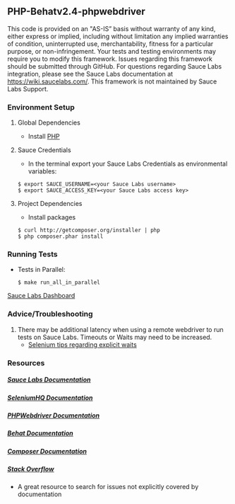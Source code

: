 ## PHP-Behatv2.4-phpwebdriver

This code is provided on an "AS-IS” basis without warranty of any kind, either express or implied, including without limitation any implied warranties of condition, uninterrupted use, merchantability, fitness for a particular purpose, or non-infringement. Your tests and testing environments may require you to modify this framework. Issues regarding this framework should be submitted through GitHub. For questions regarding Sauce Labs integration, please see the Sauce Labs documentation at https://wiki.saucelabs.com/. This framework is not maintained by Sauce Labs Support.

### Environment Setup

1. Global Dependencies
    * Install [PHP](http://php.net/manual/en/install.php)

2. Sauce Credentials
    * In the terminal export your Sauce Labs Credentials as environmental variables:
    ```
    $ export SAUCE_USERNAME=<your Sauce Labs username>
	$ export SAUCE_ACCESS_KEY=<your Sauce Labs access key>
    ```
3. Project Dependencies
	* Install packages
	```
	$ curl http://getcomposer.org/installer | php
    $ php composer.phar install
	```

### Running Tests

* Tests in Parallel:
	```
	$ make run_all_in_parallel
	```
[Sauce Labs Dashboard](https://saucelabs.com/beta/dashboard/)

### Advice/Troubleshooting

1. There may be additional latency when using a remote webdriver to run tests on Sauce Labs. Timeouts or Waits may need to be increased.
    * [Selenium tips regarding explicit waits](https://wiki.saucelabs.com/display/DOCS/Best+Practice%3A+Use+Explicit+Waits)

### Resources
##### [Sauce Labs Documentation](https://wiki.saucelabs.com/)

##### [SeleniumHQ Documentation](http://www.seleniumhq.org/docs/)

##### [PHPWebdriver Documentation](https://github.com/facebook/php-webdriver)

##### [Behat Documentation](http://docs.behat.org/en/v2.5/quick_intro.html)

##### [Composer Documentation](https://getcomposer.org/doc/)

##### [Stack Overflow](http://stackoverflow.com/)
* A great resource to search for issues not explicitly covered by documentation























